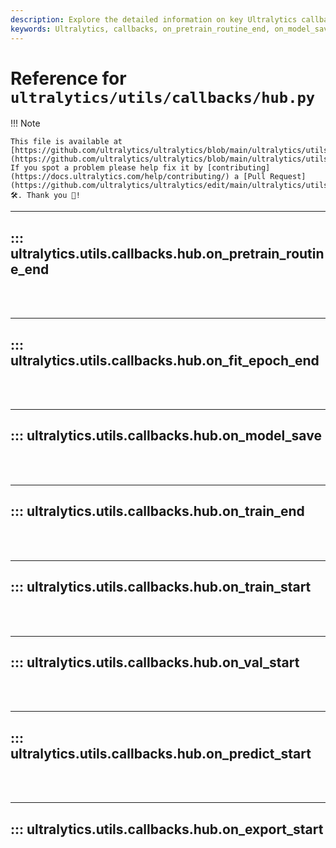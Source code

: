 ```yaml
---
description: Explore the detailed information on key Ultralytics callbacks such as on_pretrain_routine_end, on_model_save, on_train_start, and on_predict_start.
keywords: Ultralytics, callbacks, on_pretrain_routine_end, on_model_save, on_train_start, on_predict_start, hub, training
---
```


# Reference for `ultralytics/utils/callbacks/hub.py`

!!! Note

    This file is available at [https://github.com/ultralytics/ultralytics/blob/main/ultralytics/utils/callbacks/hub.py](https://github.com/ultralytics/ultralytics/blob/main/ultralytics/utils/callbacks/hub.py). If you spot a problem please help fix it by [contributing](https://docs.ultralytics.com/help/contributing/) a [Pull Request](https://github.com/ultralytics/ultralytics/edit/main/ultralytics/utils/callbacks/hub.py) 🛠️. Thank you 🙏!

---
## ::: ultralytics.utils.callbacks.hub.on_pretrain_routine_end
<br><br>

---
## ::: ultralytics.utils.callbacks.hub.on_fit_epoch_end
<br><br>

---
## ::: ultralytics.utils.callbacks.hub.on_model_save
<br><br>

---
## ::: ultralytics.utils.callbacks.hub.on_train_end
<br><br>

---
## ::: ultralytics.utils.callbacks.hub.on_train_start
<br><br>

---
## ::: ultralytics.utils.callbacks.hub.on_val_start
<br><br>

---
## ::: ultralytics.utils.callbacks.hub.on_predict_start
<br><br>

---
## ::: ultralytics.utils.callbacks.hub.on_export_start
<br><br>
